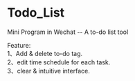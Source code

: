 # Todo_List
Mini Program in Wechat -- A to-do list tool

Feature:   
    1、Add & delete to-do tag.  
    2、edit time schedule for each task.  
    3、clear & intuitive interface.
